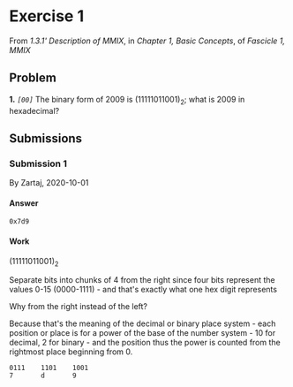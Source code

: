 # Exercise 1
From *1.3.1' Description of MMIX*, in *Chapter 1, Basic Concepts*, of *Fascicle 1, MMIX*

## Problem

**1\.** *`[00]`* The binary form of 2009 is (11111011001)<sub>2</sub>; what is 2009 in hexadecimal?

## Submissions

### Submission 1

By Zartaj, 2020-10-01

#### Answer
`0x7d9`

#### Work
(11111011001)<sub>2</sub>

Separate bits into chunks of 4 from the right since four bits represent the values 0-15 (0000-1111) - and that's exactly what one hex digit represents

Why from the right instead of the left?

Because that's the meaning of the decimal or binary place system - each position or place is for a power of the base of the number system - 10 for decimal, 2 for binary - and the position thus the power is counted from the rightmost place beginning from 0.

```
0111    1101    1001
7       d       9
```
